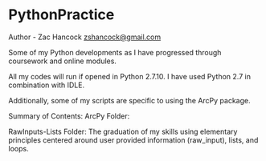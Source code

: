 # PythonPractice
Author - Zac Hancock   zshancock@gmail.com

Some of my Python developments as I have progressed through coursework and online modules. 

All my codes will run if opened in Python 2.7.10. I have used Python 2.7 in combination with IDLE.

Additionally, some of my scripts are specific to using the ArcPy package.

Summary of Contents:
ArcPy Folder:


RawInputs-Lists Folder:
The graduation of my skills using elementary principles centered around user provided information (raw_input),
lists, and loops.
